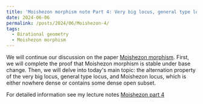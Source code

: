 ```yaml
---
title: 'Moishezon morphism note Part 4: Very big locus, general type locus and Moishezon locus'
date: 2024-06-06
permalink: /posts/2024/06/Moishezon-4/
tags:
  - Birational geometry
  - Moishezon morphism
---
```


We will continue our discussion on the paper [Moishezon morphism](https://www.intlpress.com/site/pub/pages/journals/items/pamq/content/vols/0018/0004/a011/index.php?mode=ns). First, we will complete the proof that Moishezon morphism is stable under base change. Then, we will delve into today's main topic: the alternation property of the very big locus, general type locus, and Moishezon locus, which is either nowhere dense or contains some dense open subset.

For detailed information see my lecture notes [Moishezon part 4](https://yilimath.github.io/files/Birational/Moishezon/Moishezon4.pdf)